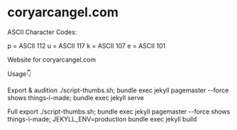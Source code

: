 # coryarcangel.com

ASCII Character Codes:
	
p = ASCII 112
u = ASCII 117
k = ASCII 107
e = ASCII 101

Website for coryarcangel.com

Usage👇

Export & audition 
./script-thumbs.sh; bundle exec jekyll pagemaster --force shows things-i-made; bundle exec jekyll serve

Full export
./script-thumbs.sh; bundle exec jekyll pagemaster --force shows things-i-made; JEKYLL_ENV=production bundle exec jekyll build


